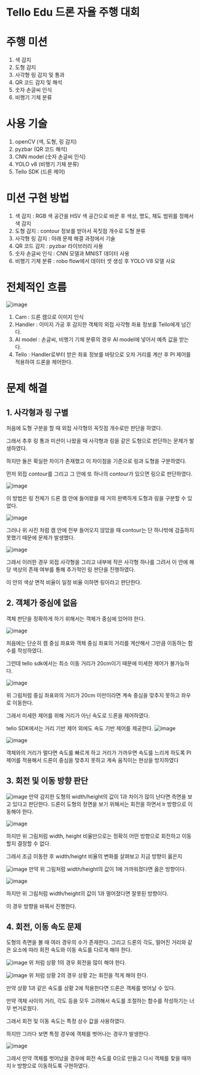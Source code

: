 # Tello Edu 드론 자율 주행 대회
# 주행 미션
1. 색 감지
2. 도형 감지
3. 사각형 링 감지 및 통과
4. QR 코드 감지 및 해석
5. 숫자 손글씨 인식
6. 비행기 기체 분류

# 사용 기술
1. openCV (색, 도형, 링 감지)
2. pyzbar (QR 코드 해석)
3. CNN model (숫자 손글씨 인식)
4. YOLO v8 (비행기 기체 분류)
5. Tello SDK (드론 제어)

# 미션 구현 방법
1. 색 감지 : RGB 색 공간을 HSV 색 공간으로 바꾼 후 색상, 명도, 채도 범위를 정해서 색 감지
2. 도형 감지 : contour 정보를 받아서 꼭짓점 개수로 도형 분류
3. 사각형 링 감지 : 아래 문제 해결 과정에서 기술
4. QR 코드 감지 : pyzbar 라이브러리 사용
5. 숫자 손글씨 인식 : CNN 모델과 MNIST 데이터 사용
6. 비행기 기체 분류 : robo flow에서 데이터 셋 생성 후 YOLO V8 모델 사요

# 전체적인 흐름 
![image](https://github.com/ezcolin2/tello-edu/assets/105545215/950d10e7-8e04-4c81-9014-3c947d14ef58)
1. Cam : 드론 캠으로 이미지 인식
2. Handler : 이미지 가공 후 감지한 객체의 외접 사각형 좌표 정보를 Tello에게 넘긴다.
3. AI model : 손글씨, 비행기 기체 분류의 경우 AI model에 넣어서 예측 값을 받는다.
4. Tello : Handler로부터 받은 좌표 정보를 바탕으로 오차 거리를 계산 후 PI 제어를 적용하여 드론을 제어한다.

# 문제 해결
## 1. 사각형과 링 구별
처음에 도형 구분을 할 때 외접 사각형의 꼭짓점 개수로만 판단을 하였다.

그래서 추후 링 통과 미션이 나왔을 때 사각형과 링을 같은 도형으로 판단하는 문제가 발생하였다.

하지만 둘은 확실한 차이가 존재했고 이 차이점을 기준으로 링과 도형을 구분하였다.

먼저 외접 contour를 그리고 그 안에 또 하나의 contour가 있으면 링으로 판단하였다.

![image](https://github.com/ezcolin2/tello-edu/assets/105545215/b8121de6-aca0-4bd3-92cd-85b1fcd6ef12)

이 방법은 링 전체가 드론 캠 안에 들어왔을 때 거의 완벽하게 도형과 링을 구분할 수 있었다.

![image](https://github.com/ezcolin2/tello-edu/assets/105545215/37f42f95-d026-469f-958b-5a960e18c882)

그러나 위 사진 처럼 캠 안에 전부 들어오지 않았을 때 contour는 단 하나밖에 검출하지 못했기 때문에 문제가 발생했다.

![image](https://github.com/ezcolin2/tello-edu/assets/105545215/64b87434-1a81-43c7-8699-2b4bb33bdcc6)

그래서 이러한 경우 외접 사각형을 그리고 내부에 작은 사각형 하나를 그려서 이 안에 해당 색상의 존재 여부를 통해 추가적인 링 판단을 진행하였다.

이 안의 색상 면적 비율이 일정 비율 이하면 링이라고 판단한다.

## 2. 객체가 중심에 없음
객체 판단을 정확하게 하기 위해서는 객체가 중심에 있어야 한다.

![image](https://github.com/ezcolin2/tello-edu/assets/105545215/94dd6a71-5a9a-4f38-a02e-9561bec4c270)

처음에는 단순히 캠 중심 좌표와 객체 중심 좌표의 거리를 계산해서 그만큼 이동하는 함수를 작성하였다.

그런데 tello sdk에서는 최소 이동 거리가 20cm이기 때문에 미세한 제어가 불가능하다.

![image](https://github.com/ezcolin2/tello-edu/assets/105545215/2da7838f-c948-4dc8-8c89-6d0a468f10c6)

위 그림처럼 중심 좌표와의 거리가 20cm 미만이라면 계속 중심을 맞추지 못하고 좌우로 이동한다.

그래서 미세한 제어를 위해 거리가 아닌 속도로 드론을 제어하였다.

tello SDK에서는 거리 기반 제어 외에도 속도 기반 제어를 제공한다.
![image](https://github.com/ezcolin2/tello-edu/assets/105545215/8486b801-b586-4f39-8092-1bca357bb512)

![image](https://github.com/ezcolin2/tello-edu/assets/105545215/5cc3518c-671a-45d8-8bcd-48ba45239946)

객체와의 거리가 멀다면 속도를 빠르게 하고 거리가 가까우면 속도를 느리게 하도록 PI 제어를 적용해서 드론이 중심을 맞추지 못하고 계속 움직이는 현상을 방지하였다

## 3. 회전 및 이동 방향 판단
![image](https://github.com/ezcolin2/tello-edu/assets/105545215/a71e4e60-0c06-4b3c-a28b-8783b5189f1c)
만약 감지한 도형의 width/height의 값이 1과 차이가 많이 난다면 측면을 보고 있다고 판단한다.
드론이 도형의 정면을 보기 위해서는 회전을 하면서 lr 방향으로 이동해야 한다.

![image](https://github.com/ezcolin2/tello-edu/assets/105545215/d98f6cba-54c2-42b6-a70b-8e9663a02737)

하지만 위 그림처럼 width, height 비율만으로는 정확히 어떤 방향으로 회전하고 이동할지 결정할 수 없다.

그래서 조금 이동한 후 width/height 비율의 변화를 살펴보고 지금 방향이 옳은지

![image](https://github.com/ezcolin2/tello-edu/assets/105545215/b7a8d158-dafa-42c2-86a5-8f266a9c2495)
만약 위 그림처럼 width/height의 값이 1에 가까워졌다면 옳은 방향이다.

![image](https://github.com/ezcolin2/tello-edu/assets/105545215/9f09148b-92a5-466e-b3e2-de230583ec54)

하지만 위 그림처럼 width/height의 값이 1과 멀어졌다면 잘못된 방향이다.

이 경우 방향을 바꿔서 진행한다.

## 4. 회전, 이동 속도 문제

도형의 측면을 볼 때 여러 경우의 수가 존재한다.
그리고 드론의 각도, 떨어진 거리와 같은 요소에 따라 회전 속도와 이동 속도를 다르게 해야 한다.

![image](https://github.com/ezcolin2/tello-edu/assets/105545215/7b05461a-ed02-4bd6-aa95-555c5128fdf0)
위 처럼 상황 1의 경우 회전을 많이 해야 한다.

![image](https://github.com/ezcolin2/tello-edu/assets/105545215/fd720218-e64d-4c25-809d-4dedcddddf39)
위 처럼 상황 2의 경우 상황 2는 회전을 적게 해야 한다.

만약 상황 1과 같은 속도를 상황 2에 적용한다면 드론은 객체를 벗어날 수 있다.

만약 객체 사이의 거리, 각도 등을 모두 고려해서 속도를 조절하는 함수를 작성하기는 너무 번거로웠다.

그래서 회전 및 이동 속도는 특정 상수 값을 사용하였다.

하지만 그러다 보면 특정 경우에 객체를 벗어나는 경우가 발생한다.

![image](https://github.com/ezcolin2/tello-edu/assets/105545215/2061dc36-359c-42a1-a363-5a0a648abd9a)

그래서 만약 객체를 벗어났을 경우에 회전 속도를 0으로 만들고 다시 객체를 찾을 때까지 lr 방향으로 이동하도록 구현하였다.


